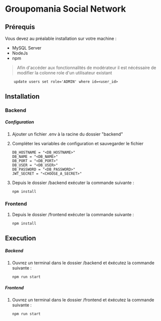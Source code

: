 # Groupomania Social Network

## Prérequis

Vous devez au préalable installation sur votre machine :

- MySQL Server
- NodeJs
- npm

> Afin d'accéder aux fonctionnalités de modérateur il est nécéssaire de modifier la colonne role d'un utilisateur existant

        update users set role='ADMIN' where id=<user_id>

## Installation

### Backend

##### Configuration

1.  Ajouter un fichier .env à la racine du dossier "backend"
2.  Compléter les variables de configuration et sauvegarder le fichier

        DB_HOSTNAME = "<DB_HOSTNAME>"
        DB_NAME = "<DB_NAME>"
        DB_PORT = "<DB_PORT>"
        DB_USER = "<DB_USER>"
        DB_PASSWORD = "<DB_PASSWORD>"
        JWT_SECRET = "<CHOOSE_A_SECRET>"

3.  Depuis le dossier /backend exécuter la commande suivante :

        npm install

### Frontend

1.  Depuis le dossier /frontend exécuter la commande suivante :

        npm install

## Execution

##### Backend

1.  Ouvrez un terminal dans le dossier /backend et éxécutez la commande suivante :

        npm run start

##### Frontend

1.  Ouvrez un terminal dans le dossier /frontend et éxécutez la commande suivante :

        npm run start
